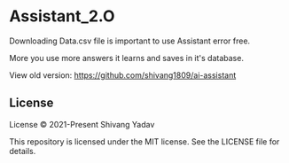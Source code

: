 # Assistant_2.O
 Downloading Data.csv file is important to use Assistant error free.

More you use more answers it learns and saves in it's database.

View old version: https://github.com/shivang1809/ai-assistant

## License

License © 2021-Present Shivang Yadav

This repository is licensed under the MIT license. See the LICENSE file for details.

